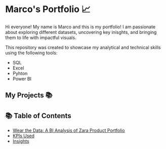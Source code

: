 # Marco's Portfolio 📈
Hi everyone! My name is Marco and this is my portfolio!
I am passionate about exploring different datasets, uncovering key inisghts, and bringing them to life with impactful visuals.

This repository was created to showcase my analytical and technical skills using the following tools:
* SQL
* Excel
* Pyhton 
* Power BI 
## My Projects 📚
## 📚 Table of Contents

- [Wear the Data: A BI Analysis of Zara Product Portfolio](#wear-the-data-a-bi-analysis-of-zara-product-portfolio)
- [KPIs Used](#kpis-used)
- [Insights](#insights)
